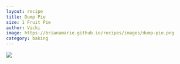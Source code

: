 ```yaml
---
layout: recipe
title: Dump Pie
size: 1 Fruit Pie
author: Vicki
image: https://brianamarie.github.io/recipes/images/dump-pie.png
category: baking
---
```

![](https://brianamarie.github.io/recipes/images/dump-pie.png)
